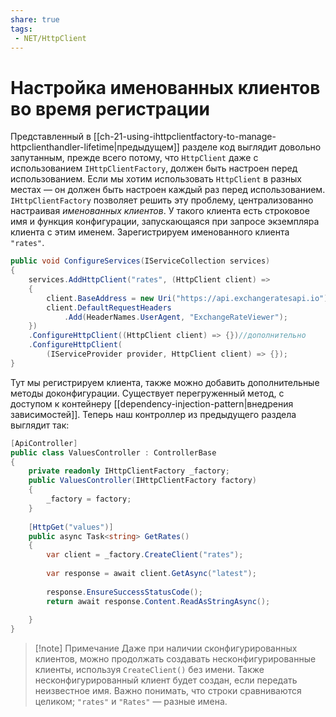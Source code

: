 ```yaml
---
share: true
tags:
 - NET/HttpClient
---
```

# Настройка именованных клиентов во время регистрации
Представленный в [[ch-21-using-ihttpclientfactory-to-manage-httpclienthandler-lifetime|предыдущем]] разделе код выглядит довольно запутанным, прежде всего потому, что `HttpClient` даже с использованием `IHttpClientFactory`, должен быть настроен перед использованием. Если мы хотим использовать `HttpClient` в разных местах — он должен быть настроен каждый раз перед использованием.
`IHttpClientFactory` позволяет решить эту проблему, централизованно настраивая *именованных клиентов*. У такого клиента есть строковое имя и функция конфигурации, запускающаяся при запросе экземпляра клиента с этим именем.
Зарегистрируем именованного клиента `"rates"`.
```csharp
public void ConfigureServices(IServiceCollection services)
{
	services.AddHttpClient("rates", (HttpClient client) =>
	{
		client.BaseAddress = new Uri("https://api.exchangeratesapi.io");
		client.DefaultRequestHeaders
			.Add(HeaderNames.UserAgent, "ExchangeRateViewer");
	})
	.ConfigureHttpClient((HttpClient client) => {})//дополнительно
	.ConfigureHttpClient(
		(IServiceProvider provider, HttpClient client) => {});
}
```
Тут мы регистрируем клиента, также можно добавить дополнительные методы доконфигурации. Существует перегруженный метод, с доступом к контейнеру [[dependency-injection-pattern|внедрения зависимостей]].
Теперь наш контроллер из предыдущего раздела выглядит так:
```csharp
[ApiController]
public class ValuesController : ControllerBase
{
	private readonly IHttpClientFactory _factory;
	public ValuesController(IHttpClientFactory factory)
	{
		_factory = factory;
	}
	
	[HttpGet("values")]
	public async Task<string> GetRates()
	{
		var client = _factory.CreateClient("rates");
		
		var response = await client.GetAsync("latest");
		
		response.EnsureSuccessStatusCode();
		return await response.Content.ReadAsStringAsync();
		
	}
}
```
> [!note] Примечание
> Даже при наличии сконфигурированных клиентов, можно продолжать создавать несконфигурированные клиенты, используя `CreateClient()` без имени. Также несконфигурированный клиент будет создан, если передать неизвестное имя. Важно понимать, что строки сравниваются целиком; `"rates"` и `"Rates"` — разные имена.

